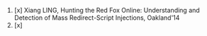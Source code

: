 1. [x] Xiang LING, Hunting the Red Fox Online: Understanding and Detection of Mass Redirect-Script Injections, Oakland'14
2. [x]